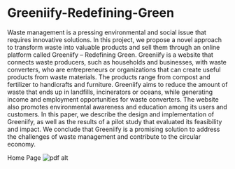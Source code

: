 # Greeniify-Redefining-Green
Waste management is a pressing environmental and social issue that requires innovative solutions. In this project, we propose a novel approach to transform waste into valuable products and sell them through an online platform called Greeniify – Redefining Green.
Greeniify is a website that connects waste producers, such as households and businesses, with waste converters, who are entrepreneurs or organizations that can create useful products from waste materials. The products range from compost and fertilizer to handicrafts and furniture. Greeniify aims to reduce the amount of waste that ends up in landfills, incinerators or oceans, while generating income and employment opportunities for waste converters. The website also promotes environmental awareness and education among its users and customers. In this paper, we describe the design and implementation of Greeniify, as well as the results of a pilot study that evaluated its feasibility and impact. We conclude that Greeniify is a promising solution to address the challenges of waste management and contribute to the circular economy.





Home Page
![pdf alt](https://acrobat.adobe.com/id/urn:aaid:sc:AP:9cf1db9e-f2ae-4d33-885c-5ef8f733d506)
